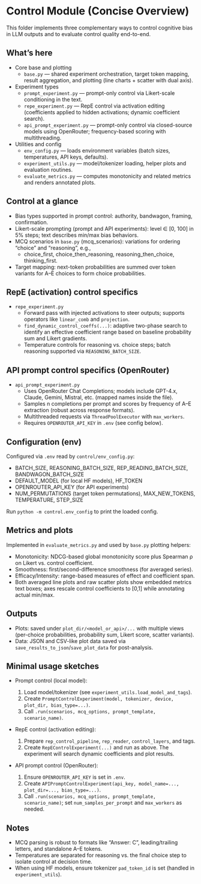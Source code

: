 # Control Module (Concise Overview)

This folder implements three complementary ways to control cognitive bias in LLM outputs and to evaluate control quality end-to-end.

## What’s here

- Core base and plotting
  - `base.py` — shared experiment orchestration, target token mapping, result aggregation, and plotting (line charts + scatter with dual axis).
- Experiment types
  - `prompt_experiment.py` — prompt-only control via Likert-scale conditioning in the text.
  - `repe_experiment.py` — RepE control via activation editing (coefficients applied to hidden activations; dynamic coefficient search).
  - `api_prompt_experiment.py` — prompt-only control via closed-source models using OpenRouter; frequency-based scoring with multithreading.
- Utilities and config
  - `env_config.py` — loads environment variables (batch sizes, temperatures, API keys, defaults).
  - `experiment_utils.py` — model/tokenizer loading, helper plots and evaluation routines.
  - `evaluate_metrics.py` — computes monotonicity and related metrics and renders annotated plots.

## Control at a glance

- Bias types supported in prompt control: authority, bandwagon, framing, confirmation.
- Likert-scale prompting (prompt and API experiments): level ∈ [0, 100] in 5% steps; text describes min/max bias behaviors.
- MCQ scenarios in `base.py` (mcq_scenarios): variations for ordering “choice” and “reasoning”, e.g.,
  - choice_first, choice_then_reasoning, reasoning_then_choice, thinking_first.
- Target mapping: next-token probabilities are summed over token variants for A–E choices to form choice probabilities.

## RepE (activation) control specifics

- `repe_experiment.py`
  - Forward pass with injected activations to steer outputs; supports operators like `linear_comb` and `projection`.
  - `find_dynamic_control_coeffs(...)`: adaptive two-phase search to identify an effective coefficient range based on baseline probability sum and Likert gradients.
  - Temperature controls for reasoning vs. choice steps; batch reasoning supported via `REASONING_BATCH_SIZE`.

## API prompt control specifics (OpenRouter)

- `api_prompt_experiment.py`
  - Uses OpenRouter Chat Completions; models include GPT-4.x, Claude, Gemini, Mistral, etc. (mapped names inside the file).
  - Samples n completions per prompt and scores by frequency of A–E extraction (robust across response formats).
  - Multithreaded requests via `ThreadPoolExecutor` with `max_workers`.
  - Requires `OPENROUTER_API_KEY` in `.env` (see config below).

## Configuration (env)

Configured via `.env` read by `control/env_config.py`:
- BATCH_SIZE, REASONING_BATCH_SIZE, REP_READING_BATCH_SIZE, BANDWAGON_BATCH_SIZE
- DEFAULT_MODEL (for local HF models), HF_TOKEN
- OPENROUTER_API_KEY (for API experiments)
- NUM_PERMUTATIONS (target token permutations), MAX_NEW_TOKENS, TEMPERATURE, STEP_SIZE

Run `python -m control.env_config` to print the loaded config.

## Metrics and plots

Implemented in `evaluate_metrics.py` and used by `base.py` plotting helpers:
- Monotonicity: NDCG-based global monotonicity score plus Spearman ρ on Likert vs. control coefficient.
- Smoothness: first/second-difference smoothness (for averaged series).
- Efficacy/Intensity: range-based measures of effect and coefficient span.
- Both averaged line plots and raw scatter plots show embedded metrics text boxes; axes rescale control coefficients to [0,1] while annotating actual min/max.

## Outputs

- Plots: saved under `plot_dir/<model_or_api>/...` with multiple views (per-choice probabilities, probability sum, Likert score, scatter variants).
- Data: JSON and CSV-like plot data saved via `save_results_to_json`/`save_plot_data` for post-analysis.

## Minimal usage sketches

- Prompt control (local model):
  1) Load model/tokenizer (see `experiment_utils.load_model_and_tags`).
  2) Create `PromptControlExperiment(model, tokenizer, device, plot_dir, bias_type=...)`.
  3) Call `.run(scenarios, mcq_options, prompt_template, scenario_name)`.

- RepE control (activation editing):
  1) Prepare `rep_control_pipeline`, `rep_reader`, `control_layers`, and tags.
  2) Create `RepEControlExperiment(...)` and run as above. The experiment will search dynamic coefficients and plot results.

- API prompt control (OpenRouter):
  1) Ensure `OPENROUTER_API_KEY` is set in `.env`.
  2) Create `APIPromptControlExperiment(api_key, model_name=..., plot_dir=..., bias_type=...)`.
  3) Call `.run(scenarios, mcq_options, prompt_template, scenario_name)`; set `num_samples_per_prompt` and `max_workers` as needed.

## Notes

- MCQ parsing is robust to formats like “Answer: C”, leading/trailing letters, and standalone A–E tokens.
- Temperatures are separated for reasoning vs. the final choice step to isolate control at decision time.
- When using HF models, ensure tokenizer `pad_token_id` is set (handled in `experiment_utils`).
